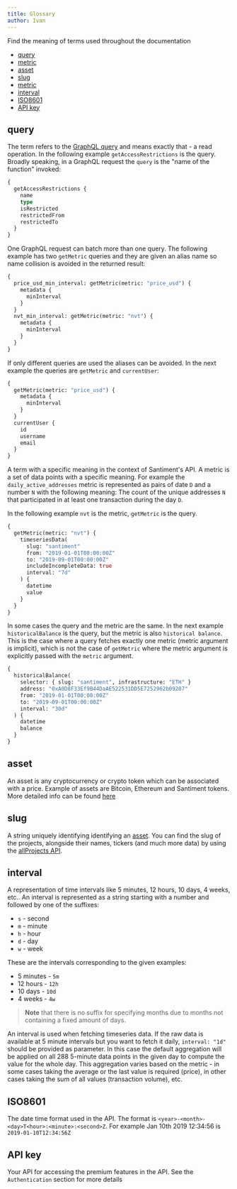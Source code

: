 ```yaml
---
title: Glossary
author: Ivan
---
```


Find the meaning of terms used throughout the documentation

- [query](#query)
- [metric](#metric)
- [asset](#asset)
- [slug](#slug)
- [metric](#metric)
- [interval](#interval)
- [ISO8601](#ISO8601)
- [API key](#Api-key)

## query

The term refers to the [GraphQL query](https://graphql.org/learn/queries/) and means exactly that - a read operation. In the following example `getAccessRestrictions` is the query. Broadly speaking, in a GraphQL request the `query` is the "name of the function" invoked:

```graphql
{
  getAccessRestrictions {
    name
    type
    isRestricted
    restrictedFrom
    restrictedTo
  }
}
```

One GraphQL request can batch more than one query. The following example has two `getMetric` queries and they are given an alias name so name collision is avoided in the returned result:

```graphql
{
  price_usd_min_interval: getMetric(metric: "price_usd") {
    metadata {
      minInterval
    }
  }
  nvt_min_interval: getMetric(metric: "nvt") {
    metadata {
      minInterval
    }
  }
}
```

If only different queries are used the aliases can be avoided. In the next example the queries are `getMetric` and `currentUser`:

```graphql
{
  getMetric(metric: "price_usd") {
    metadata {
      minInterval
    }
  }
  currentUser {
    id
    username
    email
  }
}
```

A term with a specific meaning in the context of Santiment's API. A metric is a set of data points with a specific meaning. For example the `daily_active_addresses` metric is represented as pairs of date `D` and a number `N` with the following meaning: The count of the unique addresses `N` that participated in at least one transaction during the day `D`.

In the following example `nvt` is the metric, `getMetric` is the query.

```graphql
{
  getMetric(metric: "nvt") {
    timeseriesData(
      slug: "santiment"
      from: "2019-01-01T00:00:00Z"
      to: "2019-09-01T00:00:00Z"
      includeIncompleteData: true
      interval: "7d"
    ) {
      datetime
      value
    }
  }
}
```

In some cases the query and the metric are the same. In the next example `historicalBalance` is the query, but the metric is also `historical balance`. This is the case where a query fetches exactly one metric (metric argument is implicit), which is not the case of `getMetric` where the metric argument is explicitly passed with the `metric` argument.

```graphql
{
  historicalBalance(
    selector: { slug: "santiment", infrastructure: "ETH" }
    address: "0xA0D8F33Ef9B44DaAE522531DD5E7252962b09207"
    from: "2019-01-01T00:00:00Z"
    to: "2019-09-01T00:00:00Z"
    interval: "30d"
  ) {
    datetime
    balance
  }
}
```

## asset

An asset is any cryptocurrency or crypto token which can be associated with a price. Example of assets are Bitcoin, Ethereum and Santiment tokens.
More detailed info can be found [here](/glossary/asset)

## slug

A string uniquely identifying identifying an [asset](/glossary/asset). You can find the slug of the projects, alongside their names, tickers (and much more data) by using the [allProjects API](https://api.santiment.net/graphiql?query=%7B%0A%20%20allProjects%20%7B%0A%20%20%20%20slug%0A%20%20%20%20name%0A%20%20%20%20ticker%0A%20%20%20%20infrastructure%0A%20%20%20%20mainContractAddress%0A%20%20%7D%0A%7D%0A).

## interval

A representation of time intervals like 5 minutes, 12 hours, 10 days, 4 weeks, etc..
An interval is represented as a string starting with a number and followed by one of the suffixes:

- `s` - second
- `m` - minute
- `h` - hour
- `d` - day
- `w` - week

These are the intervals corresponding to the given examples:

- 5 minutes - `5m`
- 12 hours - `12h`
- 10 days - `10d`
- 4 weeks - `4w`

> **Note** that there is no suffix for specifying months due to months not containing a fixed amount of days.

An interval is used when fetching timeseries data. If the raw data is
available at 5 minute intervals but you want to fetch it daily, `interval: "1d"`
should be provided as parameter. In this case the default aggregation will be applied on all 288 5-minute data points in the given day to compute the value for the whole day. This aggregation varies based on the metric - in some cases taking the average or the last value is required (price), in other cases taking the sum of all values (transaction volume), etc.

## ISO8601

The date time format used in the API. The format is `<year>-<month>-<day>T<hour>:<minute>:<second>Z`.
For example Jan 10th 2019 12:34:56 is `2019-01-10T12:34:56Z`

## API key

Your API for accessing the premium features in the API. See the `Authentication` section for more details
